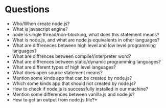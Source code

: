 # Questions

- Who/When create node.js?
- What is javascript engine?
- node is single thread/non-blocking, what does this statement means?
- What is node.js, and what are node.js equivalents in other languages?
- What are diffreneces between high level and low level programming languages?
- What are diffrences between compiler/interpreter word?
- What are diffrences between static/dynamic programming languages?
- What are different types of high level languages?
- What does open source statement means?
- Mention some kinds app that can be created by node.js?
- Which some kinds app that should not created by node.js?
- How to check if node.js is successfully installed in our machine?
- Mention some differences between vanilla.js and node.js?
- How to get an output from node.js file?+
